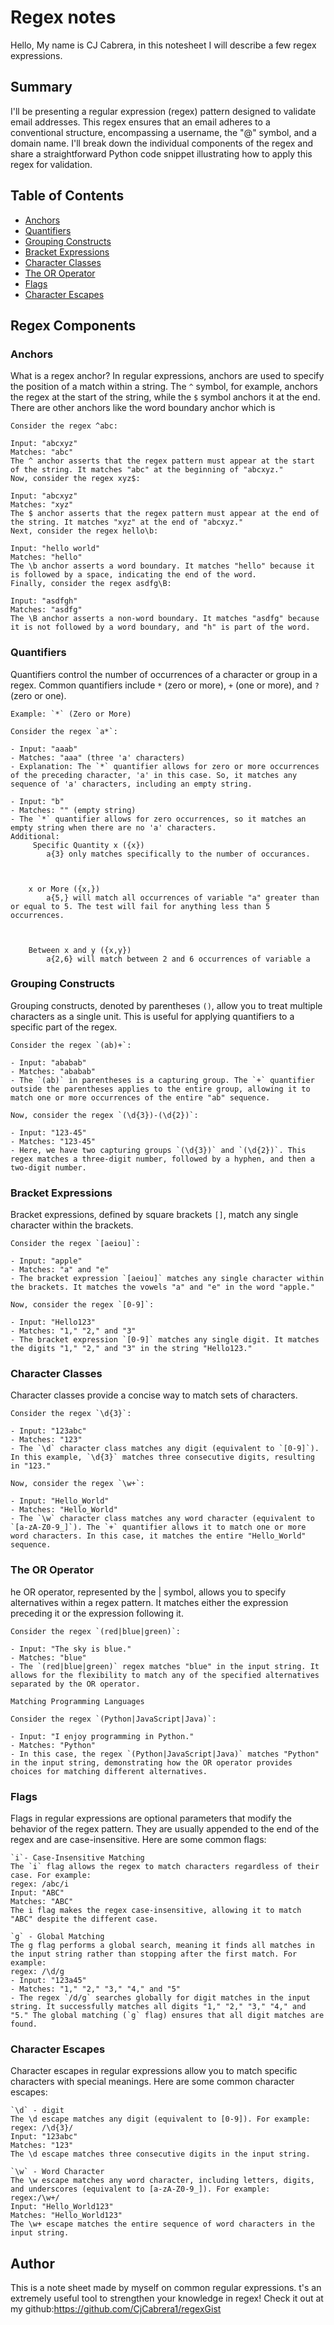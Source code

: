# Regex notes

Hello, My name is CJ Cabrera, in this notesheet I will describe a few regex expressions.

## Summary

I'll be presenting a regular expression (regex) pattern designed to validate email addresses. This regex ensures that an email adheres to a conventional structure, encompassing a username, the "@" symbol, and a domain name. I'll break down the individual components of the regex and share a straightforward Python code snippet illustrating how to apply this regex for validation.

## Table of Contents

- [Anchors](#anchors)
- [Quantifiers](#quantifiers)
- [Grouping Constructs](#grouping-constructs)
- [Bracket Expressions](#bracket-expressions)
- [Character Classes](#character-classes)
- [The OR Operator](#the-or-operator)
- [Flags](#flags)
- [Character Escapes](#character-escapes)

## Regex Components

### Anchors
What is a regex anchor?
In regular expressions, anchors are used to specify the position of a match within a string. The `^` symbol, for example, anchors the regex at the start of the string, while the `$` symbol anchors it at the end. There are other anchors like the word boundary anchor which is 
```
Consider the regex ^abc:

Input: "abcxyz"
Matches: "abc"
The ^ anchor asserts that the regex pattern must appear at the start of the string. It matches "abc" at the beginning of "abcxyz."
Now, consider the regex xyz$:

Input: "abcxyz"
Matches: "xyz"
The $ anchor asserts that the regex pattern must appear at the end of the string. It matches "xyz" at the end of "abcxyz."
Next, consider the regex hello\b:

Input: "hello world"
Matches: "hello"
The \b anchor asserts a word boundary. It matches "hello" because it is followed by a space, indicating the end of the word.
Finally, consider the regex asdfg\B:

Input: "asdfgh"
Matches: "asdfg"
The \B anchor asserts a non-word boundary. It matches "asdfg" because it is not followed by a word boundary, and "h" is part of the word.
```
### Quantifiers
Quantifiers control the number of occurrences of a character or group in a regex. Common quantifiers include `*` (zero or more), `+` (one or more), and `?` (zero or one).
```
Example: `*` (Zero or More)

Consider the regex `a*`:

- Input: "aaab"
- Matches: "aaa" (three 'a' characters)
- Explanation: The `*` quantifier allows for zero or more occurrences of the preceding character, 'a' in this case. So, it matches any sequence of 'a' characters, including an empty string.

- Input: "b"
- Matches: "" (empty string)
- The `*` quantifier allows for zero occurrences, so it matches an empty string when there are no 'a' characters.
Additional:
     Specific Quantity x ({x})
        a{3} only matches specifically to the number of occurances.



    x or More ({x,})
        a{5,} will match all occurrences of variable "a" greater than or equal to 5. The test will fail for anything less than 5 occurrences.



    Between x and y ({x,y})
        a{2,6} will match between 2 and 6 occurrences of variable a
```
### Grouping Constructs
Grouping constructs, denoted by parentheses `()`, allow you to treat multiple characters as a single unit. This is useful for applying quantifiers to a specific part of the regex.
```
Consider the regex `(ab)+`:

- Input: "ababab"
- Matches: "ababab"
- The `(ab)` in parentheses is a capturing group. The `+` quantifier outside the parentheses applies to the entire group, allowing it to match one or more occurrences of the entire "ab" sequence.

Now, consider the regex `(\d{3})-(\d{2})`:

- Input: "123-45"
- Matches: "123-45"
- Here, we have two capturing groups `(\d{3})` and `(\d{2})`. This regex matches a three-digit number, followed by a hyphen, and then a two-digit number.

```
### Bracket Expressions
Bracket expressions, defined by square brackets `[]`, match any single character within the brackets.
```
Consider the regex `[aeiou]`:

- Input: "apple"
- Matches: "a" and "e"
- The bracket expression `[aeiou]` matches any single character within the brackets. It matches the vowels "a" and "e" in the word "apple."

Now, consider the regex `[0-9]`:

- Input: "Hello123"
- Matches: "1," "2," and "3"
- The bracket expression `[0-9]` matches any single digit. It matches the digits "1," "2," and "3" in the string "Hello123."

```
### Character Classes
Character classes provide a concise way to match sets of characters.
```
Consider the regex `\d{3}`:

- Input: "123abc"
- Matches: "123"
- The `\d` character class matches any digit (equivalent to `[0-9]`). In this example, `\d{3}` matches three consecutive digits, resulting in "123."

Now, consider the regex `\w+`:

- Input: "Hello_World"
- Matches: "Hello_World"
- The `\w` character class matches any word character (equivalent to `[a-zA-Z0-9_]`). The `+` quantifier allows it to match one or more word characters. In this case, it matches the entire "Hello_World" sequence.

```
### The OR Operator
he OR operator, represented by the | symbol, allows you to specify alternatives within a regex pattern. It matches either the expression preceding it or the expression following it.
```
Consider the regex `(red|blue|green)`:

- Input: "The sky is blue."
- Matches: "blue"
- The `(red|blue|green)` regex matches "blue" in the input string. It allows for the flexibility to match any of the specified alternatives separated by the OR operator.

Matching Programming Languages

Consider the regex `(Python|JavaScript|Java)`:

- Input: "I enjoy programming in Python."
- Matches: "Python"
- In this case, the regex `(Python|JavaScript|Java)` matches "Python" in the input string, demonstrating how the OR operator provides choices for matching different alternatives.

```
### Flags
Flags in regular expressions are optional parameters that modify the behavior of the regex pattern. They are usually appended to the end of the regex and are case-insensitive. Here are some common flags:
```
`i`- Case-Insensitive Matching
The `i` flag allows the regex to match characters regardless of their case. For example:
regex: /abc/i
Input: "ABC"
Matches: "ABC"
The i flag makes the regex case-insensitive, allowing it to match "ABC" despite the different case.

`g` - Global Matching
The g flag performs a global search, meaning it finds all matches in the input string rather than stopping after the first match. For example:
regex: /\d/g
- Input: "123a45"
- Matches: "1," "2," "3," "4," and "5"
- The regex `/d/g` searches globally for digit matches in the input string. It successfully matches all digits "1," "2," "3," "4," and "5." The global matching (`g` flag) ensures that all digit matches are found.
```
### Character Escapes
Character escapes in regular expressions allow you to match specific characters with special meanings. Here are some common character escapes:
```
`\d` - digit
The \d escape matches any digit (equivalent to [0-9]). For example:
regex: /\d{3}/
Input: "123abc"
Matches: "123"
The \d escape matches three consecutive digits in the input string.

`\w` - Word Character
The \w escape matches any word character, including letters, digits, and underscores (equivalent to [a-zA-Z0-9_]). For example:
regex:/\w+/
Input: "Hello_World123"
Matches: "Hello_World123"
The \w+ escape matches the entire sequence of word characters in the input string.
```
## Author

This is a note sheet made by myself on common regular expressions. t's an extremely useful tool to strengthen your knowledge in regex! Check it out at my github:https://github.com/CjCabrera1/regexGist
